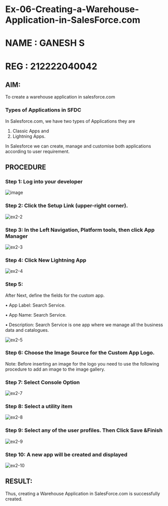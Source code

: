 # Ex-06-Creating-a-Warehouse-Application-in-SalesForce.com
# NAME : GANESH S
# REG : 212222040042
## AIM:
To create a warehouse application in salesforce.com

### Types of Applications in SFDC

In Salesforce.com, we have two types of Applications they are
1.	Classic Apps and
2.	Lightning Apps.

In Salesforce we can create, manage and customise both applications according to user requirement.

## PROCEDURE

### Step 1: Log into your developer
![image](https://github.com/Mena-Rossini/Ex-02-Creating-a-Warehouse-Application-in-SalesForce.com/assets/102855266/5eaf0ecd-19fb-4cf3-985d-246fb8cb4748)


### Step 2: Click the Setup Link (upper-right corner).
 ![ex2-2](https://github.com/DrMalathiSaravanan/Ex-02-Creating-a-Warehouse-Application-in-SalesForce.com/assets/139700114/183746f5-0293-4cd4-bece-09eb8b7ed11e)


### Step 3: In the Left Navigation, Platform tools, then click App Manager
![ex2-3](https://github.com/DrMalathiSaravanan/Ex-02-Creating-a-Warehouse-Application-in-SalesForce.com/assets/139700114/e5f4f615-d819-40cd-92d6-9d61da20122d)

### Step 4: Click New Lightning App

![ex2-4](https://github.com/DrMalathiSaravanan/Ex-02-Creating-a-Warehouse-Application-in-SalesForce.com/assets/139700114/76777c8e-433b-439d-9813-f0eafa73acb4)

### Step 5: 
After Next, define the fields for the custom app.

•	App Label: Search Service.

•	App Name: Search Service.

•	Description: Search Service is one app where we manage all the business data and catalogues.

 ![ex2-5](https://github.com/DrMalathiSaravanan/Ex-02-Creating-a-Warehouse-Application-in-SalesForce.com/assets/139700114/e82870fd-7400-4bf6-9dfe-622df1825574)


### Step 6: Choose the Image Source for the Custom App Logo.

Note: Before inserting an image for the logo you need to use the following procedure to add an image to the image gallery.
 
### Step 7: Select Console Option


![ex2-7](https://github.com/DrMalathiSaravanan/Ex-02-Creating-a-Warehouse-Application-in-SalesForce.com/assets/139700114/f4401b49-8fc7-418a-ae18-1ec61d115739)



### Step 8: Select a utility item


![ex2-8](https://github.com/DrMalathiSaravanan/Ex-02-Creating-a-Warehouse-Application-in-SalesForce.com/assets/139700114/9f6179b9-a990-4edc-87a1-f9a5ecdbec0c)



### Step 9: Select any of the user profiles. Then Click Save &Finish


![ex2-9](https://github.com/DrMalathiSaravanan/Ex-02-Creating-a-Warehouse-Application-in-SalesForce.com/assets/139700114/454ff962-a7a0-41c3-9cd0-0b3e638f117b)

 
### Step 10: A new app will be created and displayed



![ex2-10](https://github.com/DrMalathiSaravanan/Ex-02-Creating-a-Warehouse-Application-in-SalesForce.com/assets/139700114/9be0d550-d6ad-434e-82bb-74f9c05bfd2f)




## RESULT:

Thus, creating a Warehouse Application in SalesForce.com is successfully created.
